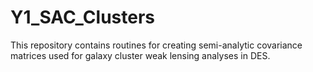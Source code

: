 # Y1_SAC_Clusters
This repository contains routines for creating semi-analytic covariance matrices used for galaxy cluster weak lensing analyses in DES.
